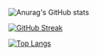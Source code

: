 ![Anurag's GitHub stats](https://github-readme-stats.vercel.app/api?username=Dimmetrodon&count_private=true&show_icons=true&theme=material-palenight)

[![GitHub Streak](http://github-readme-streak-stats.herokuapp.com?user=Dimmetrodon&theme=material-palenight)](https://git.io/streak-stats)

[![Top Langs](https://github-readme-stats.vercel.app/api/top-langs/?username=Dimmetrodon&theme=material-palenight)](https://github.com/anuraghazra/github-readme-stats)

